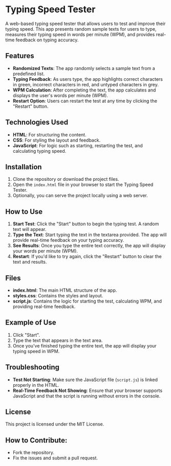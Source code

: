 # Typing Speed Tester

A web-based typing speed tester that allows users to test and improve their typing speed. This app presents random sample texts for users to type, measures their typing speed in words per minute (WPM), and provides real-time feedback on typing accuracy.

## Features

- **Randomized Texts**: The app randomly selects a sample text from a predefined list.
- **Typing Feedback**: As users type, the app highlights correct characters in green, incorrect characters in red, and untyped characters in grey.
- **WPM Calculation**: After completing the text, the app calculates and displays the user's words per minute (WPM).
- **Restart Option**: Users can restart the test at any time by clicking the "Restart" button.

## Technologies Used

- **HTML**: For structuring the content.
- **CSS**: For styling the layout and feedback.
- **JavaScript**: For logic such as starting, restarting the test, and calculating typing speed.

## Installation

1. Clone the repository or download the project files.
2. Open the `index.html` file in your browser to start the Typing Speed Tester.
3. Optionally, you can serve the project locally using a web server.

## How to Use

1. **Start Test**: Click the "Start" button to begin the typing test. A random text will appear.
2. **Type the Text**: Start typing the text in the textarea provided. The app will provide real-time feedback on your typing accuracy.
3. **See Results**: Once you type the entire text correctly, the app will display your words per minute (WPM).
4. **Restart**: If you'd like to try again, click the "Restart" button to clear the text and results.

## Files

- **index.html**: The main HTML structure of the app.
- **styles.css**: Contains the styles and layout.
- **script.js**: Contains the logic for starting the test, calculating WPM, and providing real-time feedback.

## Example of Use

1. Click "Start".
2. Type the text that appears in the text area.
3. Once you've finished typing the entire text, the app will display your typing speed in WPM.

## Troubleshooting

- **Test Not Starting**: Make sure the JavaScript file (`script.js`) is linked properly in the HTML.
- **Real-Time Feedback Not Showing**: Ensure that your browser supports JavaScript and that the script is running without errors in the console.

## License

This project is licensed under the MIT License.

## How to Contribute:
- Fork the repository.
- Fix the issues and submit a pull request.
